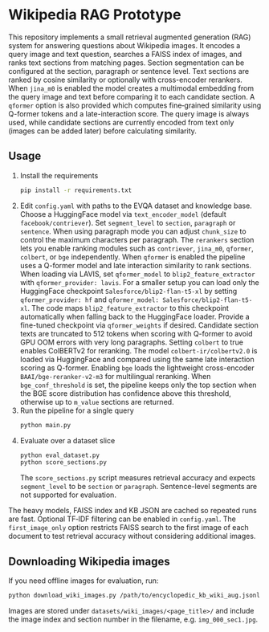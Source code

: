 # Wikipedia RAG Prototype

This repository implements a small retrieval augmented generation (RAG)
system for answering questions about Wikipedia images. It encodes a
query image and text question, searches a FAISS index of images, and
ranks text sections from matching pages. Section segmentation can be
configured at the section, paragraph or sentence level. Text sections are
ranked by cosine similarity or optionally with cross-encoder rerankers.
When `jina_m0` is enabled the model creates a multimodal embedding from the
query image and text before comparing it to each candidate section.
A `qformer` option is also provided which computes fine‑grained similarity using
Q-former tokens and a late-interaction score. The query image is always used,
while candidate sections are currently encoded from text only (images can be
added later) before calculating similarity.

## Usage

1. Install the requirements
   ```bash
   pip install -r requirements.txt
   ```
2. Edit `config.yaml` with paths to the EVQA dataset and knowledge base.
   Choose a HuggingFace model via `text_encoder_model` (default
   `facebook/contriever`). Set `segment_level` to `section`, `paragraph` or
   `sentence`. When using paragraph mode you can adjust `chunk_size` to control
   the maximum characters per paragraph.
   The `rerankers` section lets you enable ranking modules such as
  `contriever`, `jina_m0`, `qformer`, `colbert`, or `bge` independently. When `qformer` is
  enabled the pipeline uses a Q-former model and late interaction similarity
  to rank sections. When loading via LAVIS, set `qformer_model` to
  `blip2_feature_extractor` with `qformer_provider: lavis`.  For a smaller
  setup you can load only the HuggingFace checkpoint
  `Salesforce/blip2-flan-t5-xl` by setting `qformer_provider: hf` and
  `qformer_model: Salesforce/blip2-flan-t5-xl`.  The code maps
  `blip2_feature_extractor` to this checkpoint automatically when falling back
  to the HuggingFace loader. Provide a fine-tuned checkpoint via
  `qformer_weights` if desired.
  Candidate section texts are truncated to 512 tokens when scoring with
  Q-former to avoid GPU OOM errors with very long paragraphs.
  Setting `colbert` to true enables ColBERTv2 for reranking. The model
  `colbert-ir/colbertv2.0` is loaded via HuggingFace and compared using the
  same late interaction scoring as Q-former. Enabling `bge` loads the
  lightweight cross-encoder `BAAI/bge-reranker-v2-m3` for multilingual
  reranking. When `bge_conf_threshold` is set, the pipeline keeps only the top
  section when the BGE score distribution has confidence above this threshold,
  otherwise up to `m_value` sections are returned.
3. Run the pipeline for a single query
   ```bash
   python main.py
   ```
4. Evaluate over a dataset slice
   ```bash
   python eval_dataset.py
   python score_sections.py
   ```
   The `score_sections.py` script measures retrieval accuracy and expects
   `segment_level` to be `section` or `paragraph`. Sentence-level segments
   are not supported for evaluation.

The heavy models, FAISS index and KB JSON are cached so repeated runs are
fast. Optional TF‑IDF filtering can be enabled in `config.yaml`.
The `first_image_only` option restricts FAISS search to the first image of each
document to test retrieval accuracy without considering additional images.

## Downloading Wikipedia images

If you need offline images for evaluation, run:

```bash
python download_wiki_images.py /path/to/encyclopedic_kb_wiki_aug.jsonl
```

Images are stored under `datasets/wiki_images/<page_title>/` and include
the image index and section number in the filename, e.g. `img_000_sec1.jpg`.